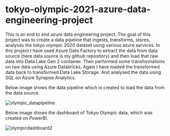 # tokyo-olympic-2021-azure-data-engineering-project

This is an end to end azure data engineering project. The goal of this project was to create a data pipeline that ingests, transforms, stores, analyses the tokyo olympic 2020 dataset using various azure services.
In this project I have used Azure Data Factory to extract the data from data source (here data source is my github repository) and then load that raw data into Data Lake Gen 2 container.
Then performed some transformations on raw data using Azure Databricks. Again I have loaded the transformed data back to transformed Data Lake Storage. And analysed the data using SQL on Azure Synapse Analytics.

Below image shows the data pipeline which is created to load the data from the data source. 

![olympic_datapipeline](https://github.com/RinkiDarade98/tokyo-olympic-2021-azure-data-engineering-project/assets/129477415/aee846a6-9fb0-4b51-b844-bbd6c024e29d)

Below image shows the dashboard of Tokyo Olympic data, which was created on PowerBI.

![olympicdashboard2](https://github.com/RinkiDarade98/tokyo-olympic-2021-azure-data-engineering-project/assets/129477415/5a010768-656e-4043-94c3-cea63028bf65)
